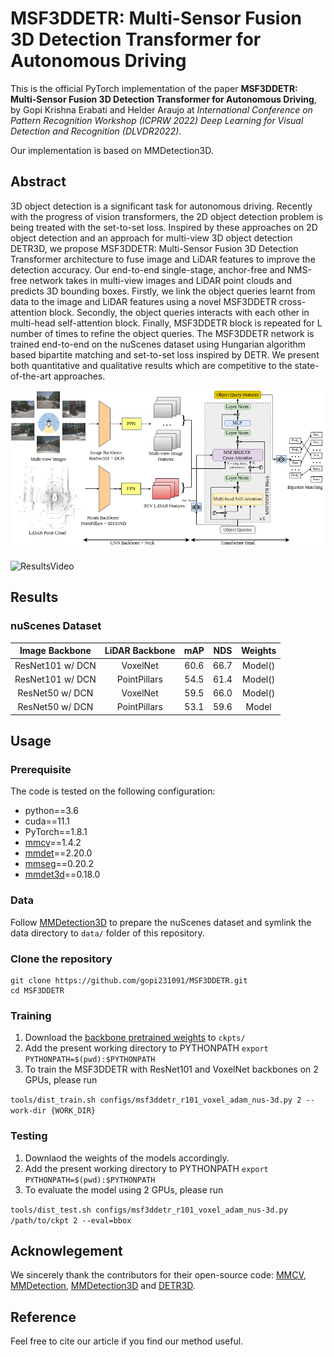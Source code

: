 # MSF3DDETR: Multi-Sensor Fusion 3D Detection Transformer for Autonomous Driving

This is the official PyTorch implementation of the paper **MSF3DDETR: Multi-Sensor Fusion 3D Detection Transformer for Autonomous Driving**, by Gopi Krishna Erabati and Helder Araujo at *International Conference on Pattern Recognition Workshop (ICPRW 2022) Deep Learning for Visual Detection and Recognition (DLVDR2022)*.

Our implementation is based on MMDetection3D.

## Abstract
3D object detection is a significant task for autonomous driving. Recently with the progress of vision transformers, the 2D object detection problem is being treated with the set-to-set loss. Inspired by these approaches on 2D object detection and an approach for multi-view 3D object detection DETR3D, we propose MSF3DDETR: Multi-Sensor Fusion 3D Detection Transformer architecture to fuse image and LiDAR features to improve the detection accuracy. Our end-to-end single-stage, anchor-free and NMS-free network takes in multi-view images and LiDAR point clouds and predicts 3D bounding boxes. Firstly, we link the object queries learnt from data to the image and LiDAR features using a novel MSF3DDETR cross-attention block. Secondly, the object queries interacts with each other in multi-head self-attention block. Finally, MSF3DDETR block is repeated for L number of times to refine the object queries. The MSF3DDETR network is trained end-to-end on the nuScenes dataset using Hungarian algorithm based bipartite matching and set-to-set loss inspired by DETR. We present both quantitative and qualitative results which are competitive to the state-of-the-art approaches.

![Pipeline](resources/msf3ddetr-Page-1.drawio.png)

![ResultsVideo](https://youtu.be/F0rxAP1-a24)

## Results

### nuScenes Dataset

| Image Backbone | LiDAR Backbone | mAP | NDS | Weights |
| :---------: | :---------: | :----: |:----: | :------: |
| ResNet101 w/ DCN | VoxelNet | 60.6 | 66.7 | Model() |
| ResNet101 w/ DCN | PointPillars | 54.5 | 61.4 | Model() |
| ResNet50 w/ DCN | VoxelNet | 59.5 | 66.0 | Model() |
| ResNet50 w/ DCN | PointPillars | 53.1 | 59.6 | Model |

## Usage

### Prerequisite

The code is tested on the following configuration:
- python==3.6
- cuda==11.1
- PyTorch==1.8.1
- [mmcv](https://github.com/open-mmlab/mmcv)==1.4.2
- [mmdet](https://github.com/open-mmlab/mmdetection)==2.20.0
- [mmseg](https://github.com/open-mmlab/mmsegmentation)==0.20.2
- [mmdet3d](https://github.com/open-mmlab/mmdetection3d)==0.18.0

### Data
Follow [MMDetection3D](https://mmdetection3d.readthedocs.io/en/latest/data_preparation.html) to prepare the nuScenes dataset and symlink the data directory to `data/` folder of this repository.

### Clone the repository
```
git clone https://github.com/gopi231091/MSF3DDETR.git
cd MSF3DDETR
```

### Training

1. Download the [backbone pretrained weights]() to `ckpts/`
2. Add the present working directory to PYTHONPATH `export PYTHONPATH=$(pwd):$PYTHONPATH`
3. To train the MSF3DDETR with ResNet101 and VoxelNet backbones on 2 GPUs, please run

`tools/dist_train.sh configs/msf3ddetr_r101_voxel_adam_nus-3d.py 2 --work-dir {WORK_DIR}`

### Testing
1. Downlaod the weights of the models accordingly.
2. Add the present working directory to PYTHONPATH `export PYTHONPATH=$(pwd):$PYTHONPATH`
3. To evaluate the model using 2 GPUs, please run

`tools/dist_test.sh configs/msf3ddetr_r101_voxel_adam_nus-3d.py /path/to/ckpt 2 --eval=bbox`

## Acknowlegement
We sincerely thank the contributors for their open-source code: [MMCV](https://github.com/open-mmlab/mmcv), [MMDetection](https://github.com/open-mmlab/mmdetection), [MMDetection3D](https://github.com/open-mmlab/mmdetection3d) and [DETR3D](https://github.com/WangYueFt/detr3d).

## Reference
Feel free to cite our article if you find our method useful.
```

```

